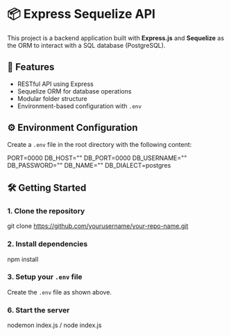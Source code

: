 # 📦 Express Sequelize API

This project is a backend application built with **Express.js** and **Sequelize** as the ORM to interact with a SQL database (PostgreSQL).

## 🚀 Features

- RESTful API using Express
- Sequelize ORM for database operations
- Modular folder structure
- Environment-based configuration with `.env`

## ⚙️ Environment Configuration

Create a `.env` file in the root directory with the following content:

PORT=0000
DB_HOST=""
DB_PORT=0000
DB_USERNAME=""
DB_PASSWORD=""
DB_NAME=""
DB_DIALECT=postgres

## 🛠️ Getting Started

### 1. Clone the repository

git clone https://github.com/yourusername/your-repo-name.git

### 2. Install dependencies

npm install

### 3. Setup your `.env` file

Create the `.env` file as shown above.

### 6. Start the server

nodemon index.js / node index.js
